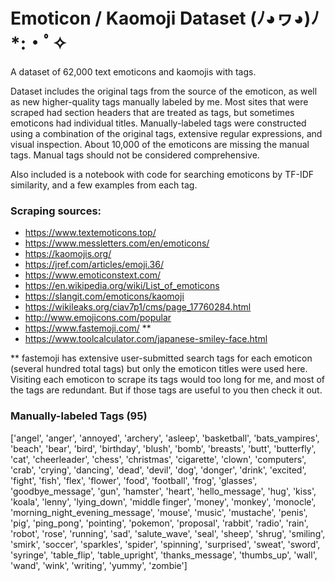 # Emoticon / Kaomoji Dataset (ﾉ◕ヮ◕)ﾉ*:・ﾟ✧
A dataset of 62,000 text emoticons and kaomojis with tags.
  
Dataset includes the original tags from the source of the emoticon, as well as new higher-quality tags manually labeled by me. Most sites that were scraped had section headers that are treated as tags, but sometimes emoticons had individual titles. Manually-labeled tags were constructed using a combination of the original tags, extensive regular expressions, and visual inspection. About 10,000 of the emoticons are missing the manual tags. Manual tags should not be considered comprehensive.
  
Also included is a notebook with code for searching emoticons by TF-IDF similarity, and a few examples from each tag.
  
### Scraping sources:  
- https://www.textemoticons.top/  
- https://www.messletters.com/en/emoticons/  
- https://kaomojis.org/  
- https://jref.com/articles/emoji.36/  
- https://www.emoticonstext.com/  
- https://en.wikipedia.org/wiki/List_of_emoticons  
- https://slangit.com/emoticons/kaomoji  
- https://wikileaks.org/ciav7p1/cms/page_17760284.html  
- http://www.emojicons.com/popular  
- https://www.fastemoji.com/  **  
- https://www.toolcalculator.com/japanese-smiley-face.html  

** fastemoji has extensive user-submitted search tags for each emoticon (several hundred total tags) but only the emoticon titles were used here. Visiting each emoticon to scrape its tags would too long for me, and most of the tags are redundant. But if those tags are useful to you then check it out.
  
### Manually-labeled Tags (95)
['angel', 'anger', 'annoyed', 'archery', 'asleep', 'basketball', 'bats_vampires', 'beach', 'bear', 'bird', 'birthday', 'blush', 'bomb', 'breasts', 'butt', 'butterfly', 'cat', 'cheerleader', 'chess', 'christmas', 'cigarette', 'clown', 'computers', 'crab', 'crying', 'dancing', 'dead', 'devil', 'dog', 'donger', 'drink', 'excited', 'fight', 'fish', 'flex', 'flower', 'food', 'football', 'frog', 'glasses', 'goodbye_message', 'gun', 'hamster', 'heart', 'hello_message', 'hug', 'kiss', 'koala', 'lenny', 'lying_down', 'middle finger', 'money', 'monkey', 'monocle', 'morning_night_evening_message', 'mouse', 'music', 'mustache', 'penis', 'pig', 'ping_pong', 'pointing', 'pokemon', 'proposal', 'rabbit', 'radio', 'rain', 'robot', 'rose', 'running', 'sad', 'salute_wave', 'seal', 'sheep', 'shrug', 'smiling', 'smirk', 'soccer', 'sparkles', 'spider', 'spinning', 'surprised', 'sweat', 'sword', 'syringe', 'table_flip', 'table_upright', 'thanks_message', 'thumbs_up', 'wall', 'wand', 'wink', 'writing', 'yummy', 'zombie']
